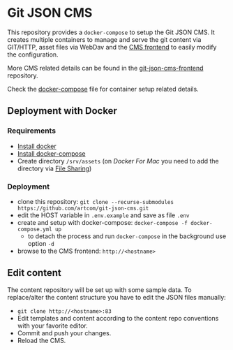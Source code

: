 # Git JSON CMS

This repository provides a `docker-compose` to setup the Git JSON CMS. It creates multiple containers to manage and serve the git content via GIT/HTTP, asset files via WebDav and the [CMS frontend](https://github.com/artcom/git-json-cms-frontend) to easily modify the configuration.

More CMS related details can be found in the [git-json-cms-frontend](https://github.com/artcom/git-json-cms-frontend) repository.

Check the [docker-compose](./docker-compose.yml) file for container setup related details.

## Deployment with Docker

### Requirements
* [Install docker](https://www.digitalocean.com/community/tutorials/how-to-install-and-use-docker-on-ubuntu-20-04)
* [Install docker-compose](https://www.digitalocean.com/community/tutorials/how-to-install-and-use-docker-compose-on-ubuntu-20-04)
* Create directory `/srv/assets` (on _Docker For Mac_ you need to add the directory via [File Sharing](https://docs.docker.com/docker-for-mac/))

### Deployment
* clone this repository: `git clone --recurse-submodules https://github.com/artcom/git-json-cms.git`
* edit the HOST variable in `.env.example` and save as file `.env`
* create and setup with docker-compose: `docker-compose -f docker-compose.yml up`
  * to detach the process and run `docker-compose` in the background use option `-d`
* browse to the CMS frontend: `http://<hostname>`

## Edit content
The content repository will be set up with some sample data. To replace/alter the content structure you have to edit the JSON files manually:
* `git clone http://<hostname>:83`
* Edit templates and content according to the content repo conventions with your favorite editor.
* Commit and push your changes.
* Reload the CMS.
